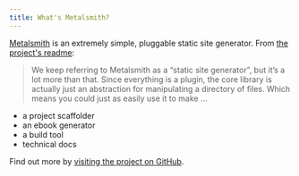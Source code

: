 ```yaml
---
title: What's Metalsmith?
---
```


[Metalsmith](http://metalsmith.io) is an extremely simple, pluggable static site generator. From [the project's readme](https://github.com/mojombo/jekyll/blob/master/README.markdown):

  > We keep referring to Metalsmith as a “static site generator”, but it’s a lot more than that. Since everything is a plugin, the core library is actually just an abstraction for manipulating a directory of files. Which means you could just as easily use it to make ...
  - a project scaffolder
  - an ebook generator
  - a build tool
  - technical docs

Find out more by [visiting the project on GitHub](https://github.com/metalsmith/metalsmith/blob/master/Readme.md).
<!-- more -->
